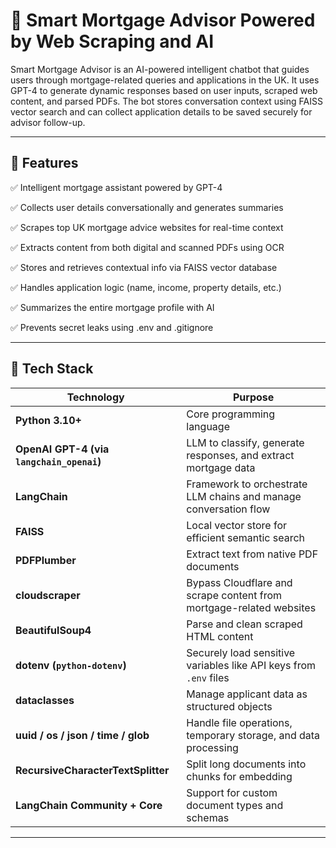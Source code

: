 # 🏡 Smart Mortgage Advisor Powered by Web Scraping and AI

Smart Mortgage Advisor is an AI-powered intelligent chatbot that guides users through mortgage-related queries and applications in the UK. It uses GPT-4 to generate dynamic responses based on user inputs, scraped web content, and parsed PDFs. The bot stores conversation context using FAISS vector search and can collect application details to be saved securely for advisor follow-up.

---

## 📌 Features

✅ Intelligent mortgage assistant powered by GPT-4

✅ Collects user details conversationally and generates summaries

✅ Scrapes top UK mortgage advice websites for real-time context

✅ Extracts content from both digital and scanned PDFs using OCR

✅ Stores and retrieves contextual info via FAISS vector database

✅ Handles application logic (name, income, property details, etc.)

✅ Summarizes the entire mortgage profile with AI

✅ Prevents secret leaks using .env and .gitignore


---

## 🧠 Tech Stack

| Technology                                | Purpose                                                             |
| ----------------------------------------- | ------------------------------------------------------------------- |
| **Python 3.10+**                          | Core programming language                                           |
| **OpenAI GPT-4 (via `langchain_openai`)** | LLM to classify, generate responses, and extract mortgage data      |
| **LangChain**                             | Framework to orchestrate LLM chains and manage conversation flow    |
| **FAISS**                                 | Local vector store for efficient semantic search                    |
| **PDFPlumber**                            | Extract text from native PDF documents                              |
| **cloudscraper**                          | Bypass Cloudflare and scrape content from mortgage-related websites |
| **BeautifulSoup4**                        | Parse and clean scraped HTML content                                |
| **dotenv (`python-dotenv`)**              | Securely load sensitive variables like API keys from `.env` files   |
| **dataclasses**                           | Manage applicant data as structured objects                         |
| **uuid / os / json / time / glob**        | Handle file operations, temporary storage, and data processing      |
| **RecursiveCharacterTextSplitter**        | Split long documents into chunks for embedding                      |
| **LangChain Community + Core**            | Support for custom document types and schemas                       |

---

